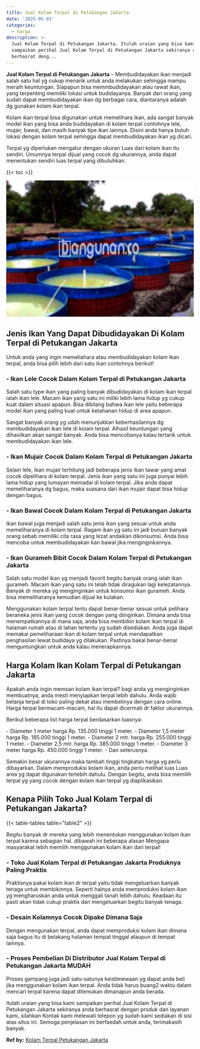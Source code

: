 ```yaml
---
title: Jual Kolam Terpal di Petukangan Jakarta
date: '2025-05-01'
categories:
  - harga
description: >-
  Jual Kolam Terpal di Petukangan Jakarta. Itulah uraian yang bisa kami
  sampaikan perihal Jual Kolam Terpal di Petukangan Jakarta sekiranya anda
  berhasrat deng...
---
```


**Jual Kolam Terpal di Petukangan Jakarta** – Membudidayakan ikan menjadi salah satu hal yg cukup menarik untuk anda melakukan sehingga mampu meraih keuntungan. Siapapun bisa memmbudidayakan atau rawat ikan, yang terpenting memiliki lokasi untuk budidayanya. Banyak dari orang yang sudah dapat membudidayakan ikan dg berbagai cara, diantaranya adalah dg gunakan kolam ikan terpal.

Kolam ikan terpal bisa digunakan untuk memelihara ikan, ada sangat banyak model ikan yang bisa anda budidayakan di kolam terpal contohnya lele, mujair, bawal, dan masih banyak tipe ikan lainnya. Disini anda hanya butuh lokasi dengan kolam terpal sehingga dapat membudidayakan ikan yg dicari.

Terpal yg diperlukan mengatur dengan ukuran Luas dari kolam ikan itu sendiri. Umumnya terpal dijual yang cocok dg ukurannya, anda dapat menentukan sendiri luas terpal yang dibutuhkan.

{{< toc >}}

![Jual Kolam Terpal di Petukangan Jakarta](/images/jual-kolam-terpal-42.png)

## Jenis Ikan Yang Dapat Dibudidayakan Di Kolam Terpal di Petukangan Jakarta

Untuk anda yang ingin memeliahara atau membudidayakan kolam ikan terpal, anda bisa pilih lebih dari satu ikan contohnya berikut!

### \- Ikan Lele Cocok Dalam Kolam Terpal di Petukangan Jakarta

Salah satu type ikan yang paling banyak dibudidayakan di kolam ikan terpal ialah ikan lele. Macam ikan yang satu ini miliki lebih lama hidup yg cukup kuat dalam situasi apapun. Bisa dibilang bahwa ikan lele yaitu beberapa model ikan yang paling kuat untuk ketahanan hidup di area apapun.

Sangat banyak orang yg udah menunjukkan keberhasilannya dg membudidayakan ikan lele di kolam terpal. Alhasil keuntungan yang dihasilkan akan sangat banyak. Anda bisa mencobanya kalau tertarik untuk membudidayakan ikan lele.

### \- Ikan Mujair Cocok Dalam Kolam Terpal di Petukangan Jakarta

Selain lele, ikan mujair terhitung jadi beberapa jenis ikan tawar yang amat cocok dipelihara di kolam terpal. Jenis ikan yang satu ini juga punyai lebih lama hidup yang lumayan memadai di kolam terpal. Jika anda dapat memeliharanya dg bagus, maka suasana dari ikan mujair dapat bisa hidup dengan bagus.

### \- Ikan Bawal Cocok Dalam Kolam Terpal di Petukangan Jakarta

Ikan bawal juga menjadi salah satu jenis ikan yang sesuai untuk anda memeliharanya di kolam terpal. Ragam ikan yg satu ini jadi buruan banyak orang sebab memiliki cita rasa yang lezat andaikan dikonsumsi. Anda bisa mencoba untuk membudidayakan kan bawal jika menginginkannya.

### \- Ikan Gurameh Bibit Cocok Dalam Kolam Terpal di Petukangan Jakarta

Salah satu model ikan yg menjadi favorit begitu banyak orang ialah ikan gurameh. Macam ikan yang satu ini telah tidak diragukan lagi kelezatannya. Banyak dr mereka yg menginginkan untuk konsumsi ikan gurameh. Anda bisa memeliharanya kemudian dijual ke kulakan.

Menggunakan kolam terpal tentu dapat benar-benar sesuai untuk pelihara beraneka jenis ikan yang cocok dengan yang diinginkan. Dimana anda bisa menempatkannya di mana saja, anda bisa membikin kolam ikan terpal di halaman rumah atau di lahan tertentu yg sudah disediakan. Anda juga dapat memakai pemeliharaan ikan di kolam terpal untuk mendapatkan penghasilan lewat budidaya yg dilakukan. Pastinya bakal benar-benar menguntungkan untuk anda kalau menerapkannya.

## Harga Kolam Ikan Kolam Terpal di Petukangan Jakarta

Apakah anda ingin memsan kolam ikan terpal? bagi anda yg menginginkan membuatnya, anda mesti menyiapkan terpal lebih dahulu. Anda wajib belanja terpal di toko paling dekat atau membelinya dengan cara online. Harga terpal bermacam-macam, hal itu dapat dicermati dr faktor ukurannya.

Berikut beberapa list harga terpal berdasarkan luasnya:

\- Diameter 1 meter harga Rp. 135.000 tinggi 1 meter. - Diameter 1,5 meter harga Rp. 185.000 tinggi 1 meter. - Diameter 2 mtr. harga Rp. 255.000 tinggi 1 meter. - Diameter 2,5 mtr. harga Rp. 385.000 tinggi 1 meter. - Diameter 3 meter harga Rp. 450.000 tinggi 1 meter. - Dan seterusnya.

Semakin besar ukurannya maka tambah tinggi tingkatan harga yg perlu dibayarkan. Dalam memproduksi kolam ikan, anda perlu melihat luas Luas area yg dapat digunakan terlebih dahulu. Dengan begitu, anda bisa memilih terpal yg yang cocok dengan kolam ikan terpal yg diaplikasikan.

## Kenapa Pilih Toko Jual Kolam Terpal di Petukangan Jakarta?

{{< table-tables table="table2" >}}

Begitu banyak dr mereka yang lebih menentukan menggunakan kolam ikan terpal karena sebagian hal. dibawah ini beberapa alasan Mengapa masyarakat lebih memilih menggunakan kolam ikan dari terpal!

### \- Toko Jual Kolam Terpal di Petukangan Jakarta Produknya Paling Praktis

Praktisnya pakai kolam ikan dr terpal yaitu tidak mengeluarkan banyak tenaga untuk membikinnya. Seperti halnya anda memproduksi kolam ikan yg mengharuskan anda untuk menggali tanah lebih dahulu. Keadaan itu pasti akan tidak cukup praktis dan mengeluarkan begitu banyak tenaga.

### \- Desain Kolamnya Cocok Dipake Dimana Saja

Dengan mengunakan terpal, anda dapat memproduksi kolam ikan dimana saja bagus itu di belakang halaman tempat tinggal ataupun di tempat lainnya.

### \- Proses Pembelian Di Distributor Jual Kolam Terpal di Petukangan Jakarta MUDAH

Proses gampang juga jadi satu-satunya keistimewaan yg dapat anda beli jika menggunakan kolam ikan terpal. Anda tidak harus buang2 waktu dalam mencari terpal karena dapat ditemukan dimanapun anda berada.

Itulah uraian yang bisa kami sampaikan perihal Jual Kolam Terpal di Petukangan Jakarta sekiranya anda berhasrat dengan produk dan layanan kami, silahkan Kontak kami melewati telepon yg sudah kami sediakan di sisi atas situs ini. Semoga penjelasan ini berfaedah untuk anda, terimakasih banyak.

**Ref by:** [Kolam Terpal Petukangan Jakarta](https://id.wikipedia.org/wiki/Kolam)
